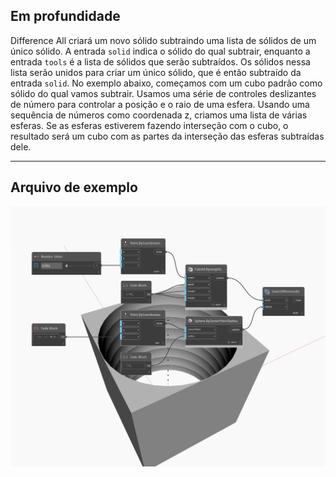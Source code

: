 ## Em profundidade
Difference All criará um novo sólido subtraindo uma lista de sólidos de um único sólido. A entrada `solid` indica o sólido do qual subtrair, enquanto a entrada `tools` é a lista de sólidos que serão subtraídos. Os sólidos nessa lista serão unidos para criar um único sólido, que é então subtraído da entrada `solid`. No exemplo abaixo, começamos com um cubo padrão como sólido do qual vamos subtrair. Usamos uma série de controles deslizantes de número para controlar a posição e o raio de uma esfera. Usando uma sequência de números como coordenada z, criamos uma lista de várias esferas. Se as esferas estiverem fazendo interseção com o cubo, o resultado será um cubo com as partes da interseção das esferas subtraídas dele.
___
## Arquivo de exemplo

![DifferenceAll](./Autodesk.DesignScript.Geometry.Solid.DifferenceAll_img.jpg)

